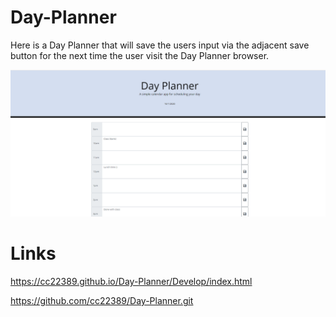 # Day-Planner

Here is a Day Planner that will save the users input via the adjacent save button for the next time the user visit the Day Planner browser. 

![day planner example](./Assets/Day-Planner-Example.PNG)

# Links

https://cc22389.github.io/Day-Planner/Develop/index.html

https://github.com/cc22389/Day-Planner.git
